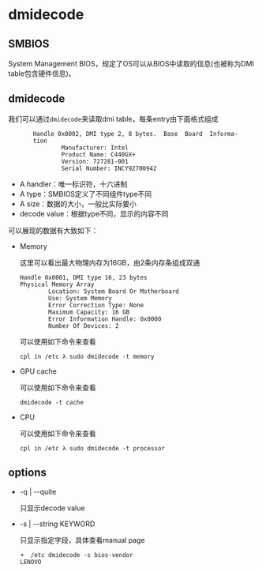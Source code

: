 # dmidecode



## SMBIOS

System Management BIOS，规定了OS可以从BIOS中读取的信息(也被称为DMI table包含硬件信息)。

## dmidecode

我们可以通过`dmidecode`来读取dmi table，每条entry由下面格式组成

```
       Handle 0x0002, DMI type 2, 8 bytes.  Base  Board  Informa‐
       tion
               Manufacturer: Intel
               Product Name: C440GX+
               Version: 727281-001
               Serial Number: INCY92700942

```

- A handler：唯一标识符，十六进制
- A type：SMBIOS定义了不同组件type不同
- A size：数据的大小，一般比实际要小
- decode value：根据type不同，显示的内容不同

可以展现的数据有大致如下：

- Memory

  这里可以看出最大物理内存为16GB，由2条内存条组成双通

  ```
  Handle 0x0001, DMI type 16, 23 bytes
  Physical Memory Array
          Location: System Board Or Motherboard
          Use: System Memory
          Error Correction Type: None
          Maximum Capacity: 16 GB
          Error Information Handle: 0x0000
          Number Of Devices: 2
  
  ```

  可以使用如下命令来查看

  ```
  cpl in /etc λ sudo dmidecode -t memory 
  ```

- GPU cache

  可以使用如下命令来查看

  ```
  dmidecode -t cache
  ```

- CPU

  可以使用如下命令来查看

  ```
  cpl in /etc λ sudo dmidecode -t processor
  ```


## options

- -q | --quite

  只显示decode value

- -s | --string KEYWORD

  只显示指定字段，具体查看manual page

  ```
  ➜  /etc dmidecode -s bios-vendor
  LENOVO
  ```

  







